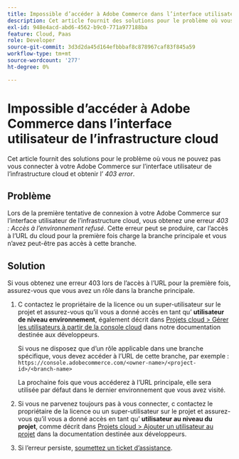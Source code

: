 ```yaml
---
title: Impossible d’accéder à Adobe Commerce dans l’interface utilisateur de l’infrastructure cloud
description: Cet article fournit des solutions pour le problème où vous ne pouvez pas vous connecter à votre Adobe Commerce sur l’interface utilisateur de l’infrastructure cloud et obtenir l’"erreur 403".
exl-id: 948e4acd-abd6-4562-b9c0-771a977188ba
feature: Cloud, Paas
role: Developer
source-git-commit: 3d3d2da45d164efbbbaf8c878967caf83f845a59
workflow-type: tm+mt
source-wordcount: '277'
ht-degree: 0%

---
```


# Impossible d’accéder à Adobe Commerce dans l’interface utilisateur de l’infrastructure cloud

Cet article fournit des solutions pour le problème où vous ne pouvez pas vous connecter à votre Adobe Commerce sur l’interface utilisateur de l’infrastructure cloud et obtenir l’ *403 error*.

## Problème

Lors de la première tentative de connexion à votre Adobe Commerce sur l’interface utilisateur de l’infrastructure cloud, vous obtenez une erreur *403 : Accès à l’environnement refusé*. Cette erreur peut se produire, car l’accès à l’URL du cloud pour la première fois charge la branche principale et vous n’avez peut-être pas accès à cette branche.

## Solution

Si vous obtenez une erreur 403 lors de l’accès à l’URL pour la première fois, assurez-vous que vous avez un rôle dans la branche principale.

1. С contactez le propriétaire de la licence ou un super-utilisateur sur le projet et assurez-vous qu’il vous a donné accès en tant qu’ **utilisateur de niveau environnement**, également décrit dans [Projets cloud > Gérer les utilisateurs à partir de la console cloud](https://experienceleague.adobe.com/docs/commerce-cloud-service/user-guide/project/user-access.html?lang=fr#manage-users-from-the-cloud-console) dans notre documentation destinée aux développeurs.

   Si vous ne disposez que d’un rôle applicable dans une branche spécifique, vous devez accéder à l’URL de cette branche, par exemple :
   `https://console.adobecommerce.com/<owner-name>/<project-id>/<branch-name>`

   La prochaine fois que vous accéderez à l’URL principale, elle sera utilisée par défaut dans le dernier environnement que vous avez visité.

1. Si vous ne parvenez toujours pas à vous connecter, с contactez le propriétaire de la licence ou un super-utilisateur sur le projet et assurez-vous qu’il vous a donné accès en tant qu’ **utilisateur au niveau du projet**, comme décrit dans [Projets cloud > Ajouter un utilisateur au projet](https://experienceleague.adobe.com/docs/commerce-cloud-service/user-guide/project/user-access.html?lang=fr#add-a-user-to-the-project) dans la documentation destinée aux développeurs.
1. Si l’erreur persiste, [soumettez un ticket d’assistance](/help/help-center-guide/help-center/magento-help-center-user-guide.md#submit-ticket).
